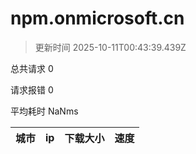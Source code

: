 
  # npm.onmicrosoft.cn

  > 更新时间 2025-10-11T00:43:39.439Z
  
  总共请求 0

  请求报错 0

  平均耗时 NaNms

|城市|ip|下载大小|速度|
|-----|----------|---|---|

  
